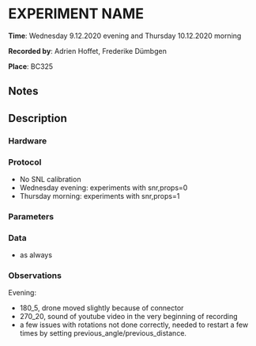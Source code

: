 <!-- Copy this document to each new experiments folder. -->
# EXPERIMENT NAME

__Time__: Wednesday 9.12.2020 evening and Thursday 10.12.2020 morning

__Recorded by__: Adrien Hoffet, Frederike Dümbgen

__Place__: BC325

## Notes 
<!-- quick and dirty notes, to be written out later -->

## Description

###  Hardware
<!--
Checklist: 
- Speaker type
- Microphone type
- Motors for linear/rotational movement
- Computer
- Drone type, decks used
- Soundcard
-->

### Protocol
<!--
Checklist: 
- Sound level calibration
- Order of scripts run
- Times of battery exchange etc. 
- Start/end times of recordings, synchronization
-->

- No SNL calibration
- Wednesday evening: experiments with snr,props=0
- Thursday morning: experiments with snr,props=1

### Parameters
<!--
Checklist: 
If available:
- parameters file location
- soundcard settings

Otherwise: 
- Sampling rate
- Motor thrust value 
- Audio files used
- Scripts used
- Other parameters used
-->

### Data
<!--
Explain folder naming etc. 
-->

- as always

### Observations
<!--
Anything unusual that happened during the experiments, such as
- Background noise
- Connection problems, low data rates, etc. 
- Hardware (battery failures, broken parts, etc)
-->

Evening: 
- 180_5, drone moved slightly because of connector
- 270_20, sound of youtube video in the very beginning of recording
- a few issues with rotations not done correctly, needed to restart a few times by setting previous_angle/previous_distance.
